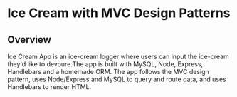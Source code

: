 # Ice Cream with MVC Design Patterns

## Overview

Ice Cream App is an ice-cream logger where users can input the ice-cream they'd like to devoure.The app is built with MySQL, Node, Express, Handlebars and a homemade ORM. The app follows the MVC design pattern, uses Node/Express and MySQL to query and route data, and uses Handlebars to render HTML.

